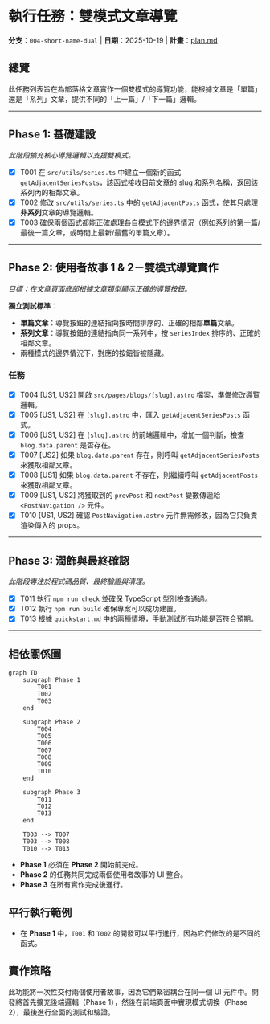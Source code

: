 # 執行任務：雙模式文章導覽

**分支**：`004-short-name-dual` | **日期**：2025-10-19 | **計畫**：[plan.md](./plan.md)

## 總覽

此任務列表旨在為部落格文章實作一個雙模式的導覽功能，能根據文章是「單篇」還是「系列」文章，提供不同的「上一篇」/「下一篇」邏輯。

---

## Phase 1: 基礎建設

*此階段擴充核心導覽邏輯以支援雙模式。*

- [X] T001 在 `src/utils/series.ts` 中建立一個新的函式 `getAdjacentSeriesPosts`，該函式接收目前文章的 slug 和系列名稱，返回該系列內的相鄰文章。
- [X] T002 修改 `src/utils/series.ts` 中的 `getAdjacentPosts` 函式，使其只處理**非系列**文章的導覽邏輯。
- [X] T003 確保兩個函式都能正確處理各自模式下的邊界情況（例如系列的第一篇/最後一篇文章，或時間上最新/最舊的單篇文章）。

---

## Phase 2: 使用者故事 1 & 2－雙模式導覽實作

*目標：在文章頁面底部根據文章類型顯示正確的導覽按鈕。*

**獨立測試標準**：
- **單篇文章**：導覽按鈕的連結指向按時間排序的、正確的相鄰**單篇**文章。
- **系列文章**：導覽按鈕的連結指向同一系列中，按 `seriesIndex` 排序的、正確的相鄰文章。
- 兩種模式的邊界情況下，對應的按鈕皆被隱藏。

### 任務

- [X] T004 [US1, US2] 開啟 `src/pages/blogs/[slug].astro` 檔案，準備修改導覽邏輯。
- [X] T005 [US1, US2] 在 `[slug].astro` 中，匯入 `getAdjacentSeriesPosts` 函式。
- [X] T006 [US1, US2] 在 `[slug].astro` 的前端邏輯中，增加一個判斷，檢查 `blog.data.parent` 是否存在。
- [X] T007 [US2] 如果 `blog.data.parent` 存在，則呼叫 `getAdjacentSeriesPosts` 來獲取相鄰文章。
- [X] T008 [US1] 如果 `blog.data.parent` 不存在，則繼續呼叫 `getAdjacentPosts` 來獲取相鄰文章。
- [X] T009 [US1, US2] 將獲取到的 `prevPost` 和 `nextPost` 變數傳遞給 `<PostNavigation />` 元件。
- [X] T010 [US1, US2] 確認 `PostNavigation.astro` 元件無需修改，因為它只負責渲染傳入的 props。

---

## Phase 3: 潤飾與最終確認

*此階段專注於程式碼品質、最終驗證與清理。*

- [X] T011 執行 `npm run check` 並確保 TypeScript 型別檢查通過。
- [X] T012 執行 `npm run build` 確保專案可以成功建置。
- [X] T013 根據 `quickstart.md` 中的兩種情境，手動測試所有功能是否符合預期。

---

## 相依關係圖

```mermaid
graph TD
    subgraph Phase 1
        T001
        T002
        T003
    end

    subgraph Phase 2
        T004
        T005
        T006
        T007
        T008
        T009
        T010
    end

    subgraph Phase 3
        T011
        T012
        T013
    end

    T003 --> T007
    T003 --> T008
    T010 --> T013
```

- **Phase 1** 必須在 **Phase 2** 開始前完成。
- **Phase 2** 的任務共同完成兩個使用者故事的 UI 整合。
- **Phase 3** 在所有實作完成後進行。

## 平行執行範例

- 在 **Phase 1** 中，`T001` 和 `T002` 的開發可以平行進行，因為它們修改的是不同的函式。

## 實作策略

此功能將一次性交付兩個使用者故事，因為它們緊密耦合在同一個 UI 元件中。開發將首先擴充後端邏輯（Phase 1），然後在前端頁面中實現模式切換（Phase 2），最後進行全面的測試和驗證。
